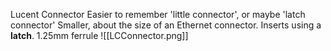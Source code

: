 Lucent Connector
Easier to remember 'little connector', or maybe 'latch connector'
Smaller, about the size of an Ethernet connector.
Inserts using a **latch**. 1.25mm ferrule
![[LCConnector.png]]